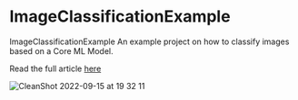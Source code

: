 # ImageClassificationExample
ImageClassificationExample An example project on how to classify images based on a Core ML Model.

Read the full article [here](https://hoyelam.com/how-to-perform-image-classification-on-ios/)

![CleanShot 2022-09-15 at 19 32 11](https://user-images.githubusercontent.com/7579536/190474871-82fe0ab3-6a82-43f6-a9be-cbdf09892f55.gif)

